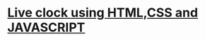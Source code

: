 
<a href="https://kushan23.github.io/clock/">
  <h1> Live clock using HTML,CSS and JAVASCRIPT </h1>
  </a>
